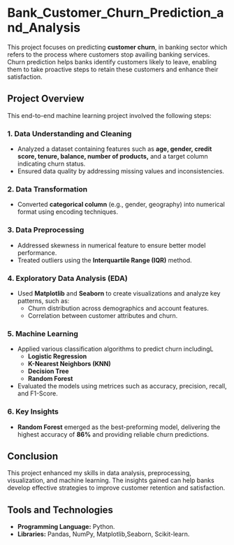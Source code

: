 # Bank_Customer_Churn_Prediction_and_Analysis

This project focuses on predicting **customer churn**, in banking sector which refers to the process where customers stop availing banking services. Churn prediction helps banks identify customers likely to leave, enabling them to take proactive steps to retain these customers and enhance their satisfaction.

## Project Overview

This end-to-end machine learning project involved the following steps:

### 1. Data Understanding and Cleaning

- Analyzed a dataset containing features such as **age, gender, credit score, tenure, balance, number of products,** and a target column indicating churn status.
- Ensured data quality by addressing missing values and inconsistencies.

### 2. Data Transformation

- Converted **categorical column** (e.g., gender, geography) into numerical format using encoding techniques.

### 3. Data Preprocessing 

- Addressed skewness in numerical feature to ensure better model performance.
- Treated outliers using the **Interquartile Range (IQR)** method.

### 4. Exploratory Data Analysis (EDA)

- Used **Matplotlib** and **Seaborn** to create visualizations and analyze key patterns, such as:
  - Churn distribution across demographics and account features.
  - Correlation between customer attributes and churn.

### 5. Machine Learning

- Applied various classification algorithms to predict churn includingL
  - **Logistic Regression**
  - **K-Nearest Neighbors (KNN)**
  - **Decision Tree**
  - **Random Forest**
- Evaluated the models using metrices such as accuracy, precision, recall, and F1-Score.

 ### 6. Key Insights

 - **Random Forest** emerged as the best-preforming model, delivering the highest accuracy of **86%** and providing reliable churn predictions.

## Conclusion 

This project enhanced my skills in data analysis, preprocessing, visualization, and machine learning. The insights gained can help banks develop effective strategies to improve customer retention and satisfaction.

## Tools and Technologies

- **Programming Language:** Python.
- **Libraries:** Pandas, NumPy, Matplotlib,Seaborn, Scikit-learn.
